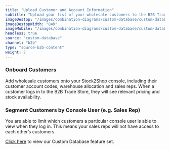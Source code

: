 ```yaml
---
title: "Upload Customer and Account Information"
subtitle: "Upload your list of your wholesale customers to the B2B Trade Store."
imageDestop: "/images/combination-diagrams/custom-database/custom-database-b2b-trade-store-customer.svg"
imageDestopWidth: "849"
imageMobile: "/images/combination-diagrams/custom-database/custom-database-b2b-trade-store-customer.svg"
headless: true
source: "custom-database"
channel: "b2b"
type: "source-b2b-content"
weight: 2
---
```


### Onboard Customers
Add wholesale customers onto your Stock2Shop console, including their customer account codes, warehouse allocation and sales reps. When a customer logs in to the B2B Trade Store, they will see relevant pricing and stock availability. 

### Segment Customers by Console User (e.g. Sales Rep)
You are able to limit which customers a particular console user is able to view when they log in. This means your sales reps will not have access to each other’s customers.

[Click here](/help/features/custom-database/ "Custom Database Features") to view our Custom Database feature set.